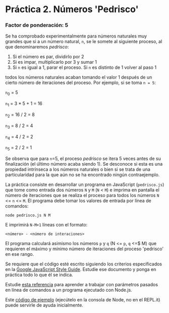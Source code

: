 # Práctica 2. Números 'Pedrisco'
### Factor de ponderación: 5
Se ha comprobado experimentalmente para números naturales muy grandes que si a un número natural, `n`, se le somete al siguiente proceso, al que denominaremos *pedrisco*:
 1. Si el número es par, dividirlo por 2
 2. Si es impar, multiplicarlo por 3 y sumar 1
 3. Si `n` es igual a 1, parar el proceso. Si `n` es distinto de 1 volver al paso 1

todos los números naturales acaban tomando el valor 1 después de un cierto número de iteraciones del proceso. Por ejemplo, si se toma `n = 5`:

`n`<sub>0</sub> = 5  

`n`<sub>1</sub> = 3 * 5 + 1 = 16

`n`<sub>2</sub> = 16 / 2 = 8

`n`<sub>3</sub> = 8 / 2 = 4

`n`<sub>4</sub> = 4 / 2 = 2

`n`<sub>5</sub> = 2 / 2 = 1

Se observa  que para `n`=5, el proceso *pedrisco* se itera 5 veces antes de su finalización (el último número acaba siendo 1).
Se desconoce si esta es una propiedad intrínseca a los números naturales o bien si se trata de una particularidad para la que aún no se ha encontrado ningún contraejemplo.

La práctica consiste en desarrollar un programa en JavaScript (`pedrisco.js`) que tome como entrada dos números `N` y `M` (`N` < `M`) e imprima en pantalla el número de iteraciones que se realiza el proceso para todos los números  `N` <= `n`  <= `M`.
El programa debe tomar los valores de entrada por línea de comandos:

    node pedrisco.js N M

E imprimirá `N-M+1` líneas con el formato:

    <número> - <número de interaciones>

El programa calculará asimismo los números `p` y `q` (N <= `p`, `q` <=$ M) que requieren el máximo y mínimo número de iteraciones del proceso 'pedrisco' en ese rango.

Se requiere que el código esté escrito siguiendo los criterios especificados en la [Google JavaScript Style Guide][1]. Estudie ese documento y ponga en práctica todo lo que él se indica.

Estudie [esta referencia][2] para aprender a trabajar con parámetros pasados en línea de comandos a un programa ejecutado con Node.js.

Este [código de ejemplo][3] (ejecútelo en la consola de Node, no en el REPL.it) puede servirle de ayuda inicialmente.

[1]: https://google.github.io/styleguide/jsguide.html "Google JavaScript Style Guide"
[2]: https://nodejs.org/en/knowledge/command-line/how-to-parse-command-line-arguments/ "How to parse command line arguments"
[3]: https://repl.it/@fsande/commandLineArguments "Command line arguments code example"
